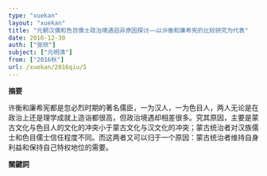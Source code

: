 ```yaml
---
type: "xuekan"
layout: "xuekan"
title: "元朝汉儒和色目儒士政治境遇迥异原因探讨——以许衡和廉希宪的比较研究为代表"
date: 2016-12-30
auth: ["张欣"]
subject: ["元明清"]
from: ["2016秋"]
url: /xuekan/2016qiu/5
---
```


**摘要**

许衡和廉希宪都是忽必烈时期的著名儒臣，一为汉人，一为色目人，两人无论是在政治上还是理学成就上造诣都很高，但政治境遇却相差很多。究其原因，主要是蒙古文化与色目人的文化的冲突小于蒙古文化与汉文化的冲突；蒙古统治者对汉族儒士和色目儒士信任程度不同。而这两者又可以归于一个原因：蒙古统治者维持自身利益和保持自己特权地位的需要。


**關鍵詞**
